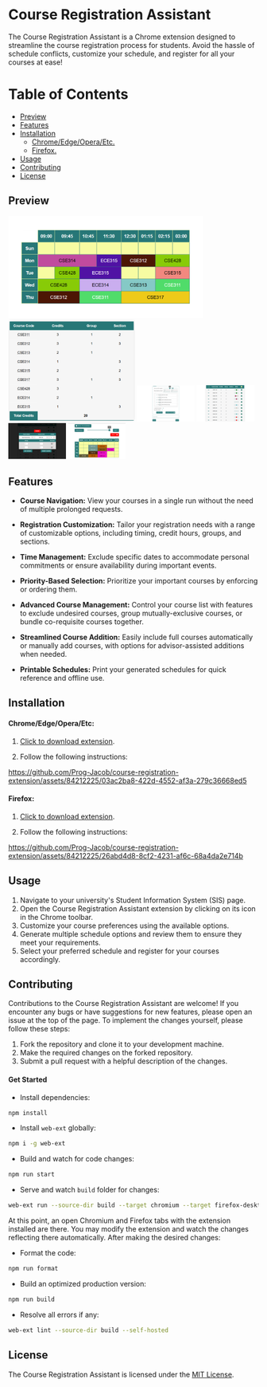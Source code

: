 # Course Registration Assistant

The Course Registration Assistant is a Chrome extension designed to streamline the course registration process for students. Avoid the hassle of schedule conflicts, customize your schedule, and register for all your courses at ease!

# Table of Contents

- [Preview](#preview)
- [Features](#features)
- [Installation](#installation)
  - [Chrome/Edge/Opera/Etc.](#chromeedgeoperaetc)
  - [Firefox.](#firefox)
- [Usage](#usage)
- [Contributing](#contributing)
- [License](#license)

<a name="preview"></a>

## Preview

<img src="https://raw.githubusercontent.com/Prog-Jacob/course-registration-extension/master/releases/assets/Schedule.png" height="205"></img>
<img src="https://raw.githubusercontent.com/Prog-Jacob/course-registration-extension/master/releases/assets/ScheduleDetails.png" height="205"></img>
<img src="https://raw.githubusercontent.com/Prog-Jacob/course-registration-extension/master/releases/assets/FormOptions.png" width="23%"></img>
<img src="https://raw.githubusercontent.com/Prog-Jacob/course-registration-extension/master/releases/assets/CourseCustomization.png" width="23%"></img>
<img src="https://raw.githubusercontent.com/Prog-Jacob/course-registration-extension/master/releases/assets/CourseAddition.png" width="23%"></img>
<img src="https://raw.githubusercontent.com/Prog-Jacob/course-registration-extension/master/releases/assets/SchedulePage.png" width="23%"></img>

<a name="features"></a>

## Features

- **Course Navigation:** View your courses in a single run without the need of multiple prolonged requests.

- **Registration Customization:** Tailor your registration needs with a range of customizable options, including timing, credit hours, groups, and sections.

- **Time Management:** Exclude specific dates to accommodate personal commitments or ensure availability during important events.

- **Priority-Based Selection:** Prioritize your important courses by enforcing or ordering them.

- **Advanced Course Management:** Control your course list with features to exclude undesired courses, group mutually-exclusive courses, or bundle co-requisite courses together.

- **Streamlined Course Addition:** Easily include full courses automatically or manually add courses, with options for advisor-assisted additions when needed.

- **Printable Schedules:** Print your generated schedules for quick reference and offline use.

<a name="installation"></a>

## Installation

<a name="chromeedgeoperaetc"></a>

#### Chrome/Edge/Opera/Etc:

1. [Click to download extension](https://raw.githubusercontent.com/Prog-Jacob/course-registration-extension/master/releases/v1.3.9/course_registration_assistant-1.3.9.zip).

2. Follow the following instructions:

https://github.com/Prog-Jacob/course-registration-extension/assets/84212225/03ac2ba8-422d-4552-af3a-279c36668ed5

<a name="firefox"></a>

#### Firefox:

1. [Click to download extension](https://raw.githubusercontent.com/Prog-Jacob/course-registration-extension/master/releases/v1.3.9/course_registration_assistant-1.3.9.xpi).

2. Follow the following instructions:

https://github.com/Prog-Jacob/course-registration-extension/assets/84212225/26abd4d8-8cf2-4231-af6c-68a4da2e714b

<a name="usage"></a>

## Usage

1. Navigate to your university's Student Information System (SIS) page.
2. Open the Course Registration Assistant extension by clicking on its icon in the Chrome toolbar.
3. Customize your course preferences using the available options.
4. Generate multiple schedule options and review them to ensure they meet your requirements.
5. Select your preferred schedule and register for your courses accordingly.

<a name="contributing"></a>

## Contributing

Contributions to the Course Registration Assistant are welcome! If you encounter any bugs or have suggestions for new features, please open an issue at the top of the page. To implement the changes yourself, please follow these steps:

1. Fork the repository and clone it to your development machine.
2. Make the required changes on the forked repository.
3. Submit a pull request with a helpful description of the changes.

#### Get Started
- Install dependencies:
```bash
npm install
```
- Install `web-ext` globally:
```bash
npm i -g web-ext
```
- Build and watch for code changes:
```bash
npm run start
```
- Serve and watch `build` folder for changes:
```bash
web-ext run --source-dir build --target chromium --target firefox-desktop
```
At this point, an open Chromium and Firefox tabs with the extension installed are there. You may modify the extension and watch the changes reflecting there automatically. After making the desired changes:
- Format the code:
```bash
npm run format
```
- Build an optimized production version:
```bash
npm run build
```
- Resolve all errors if any:
```bash
web-ext lint --source-dir build --self-hosted
```
<a name="license"></a>

## License

The Course Registration Assistant is licensed under the [MIT License](./LICENSE).
